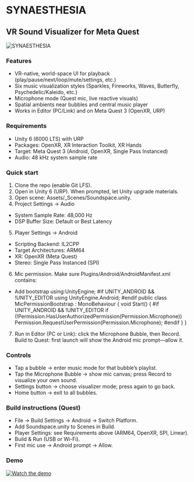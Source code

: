 ﻿# SYNAESTHESIA
## VR Sound Visualizer for Meta Quest

![SYNAESTHESIA](Assets/Docs/Synasthesia_2.png)

### Features
- VR-native, world-space UI for playback (play/pause/next/loop/mute/settings, etc.)
- Six music visualization styles (Sparkles, Fireworks, Waves, Butterfly, Psychedelic/Kaleido, etc.)
- Microphone mode (Quest mic, live reactive visuals)
- Spatial ambients near bubbles and central music player
- Works in Editor (PC/Link) and on Meta Quest 3 (OpenXR, URP)

### Requirements
- Unity 6 (6000 LTS) with URP
- Packages: OpenXR, XR Interaction Toolkit, XR Hands
- Target: Meta Quest 3 (Android, OpenXR, Single Pass Instanced)
- Audio: 48 kHz system sample rate

### Quick start
1. Clone the repo (enable Git LFS).
2. Open in Unity 6 (URP). When prompted, let Unity upgrade materials.
3. Open scene: Assets/_Scenes/Soundspace.unity.
4. Project Settings → Audio
- System Sample Rate: 48,000 Hz
- DSP Buffer Size: Default or Best Latency
5. Player Settings → Android
- Scripting Backend: IL2CPP
- Target Architectures: ARM64
- XR: OpenXR (Meta Quest)
- Stereo: Single Pass Instanced (SPI)
6. Mic permission. Make sure Plugins/Android/AndroidManifest.xml contains: <uses-permission android:name="android.permission.RECORD_AUDIO"/>
- Add bootstrap
  using:UnityEngine;
#if UNITY_ANDROID && !UNITY_EDITOR
using UnityEngine.Android;
#endif
public class MicPermissionBootstrap : MonoBehaviour {
  void Start() {
    #if UNITY_ANDROID && !UNITY_EDITOR
    if (!Permission.HasUserAuthorizedPermission(Permission.Microphone))
        Permission.RequestUserPermission(Permission.Microphone);
    #endif
  }
}
7. Run in Editor (PC or Link): click the Microphone Bubble, then Record.
Build to Quest: first launch will show the Android mic prompt—allow it.

### Controls
- Tap a bubble → enter music mode for that bubble’s playlist.
- Tap the Microphone Bubble → show mic canvas; press Record to visualize your own sound.
- Settings button → choose visualizer mode; press again to go back.
- Home button → exit to all bubbles.

### Build instructions (Quest)
- File → Build Settings → Android → Switch Platform.
- Add Soundspace.unity to Scenes in Build.
- Player Settings: see Requirements above (ARM64, OpenXR, SPI, Linear).
- Build & Run (USB or Wi-Fi).
- First mic use → Android prompt → Allow.

### Demo
[![Watch the demo](Assets/Docs/Synasthesia_2.png)](Assets/Docs/copy_2FD6CD2A-0B09-4F3A-95BE-4CF0491170C9.mov)

